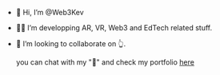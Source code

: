 - 👋 Hi, I’m @Web3Kev
- 🧑‍💻 I’m developping AR, VR, Web3 and EdTech related stuff.
- 💞️ I’m looking to collaborate on 👆. 

  you can chat with my "🤖" and check my portfolio <a href="https://web3kev.github.io/">here</a>
<!---
Web3Kev/Web3Kev is a ✨ special ✨ repository because its `README.md` (this file) appears on your GitHub profile.
You can click the Preview link to take a look at your changes.
--->
